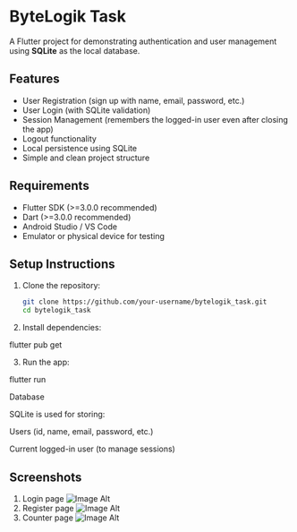 # ByteLogik Task

A Flutter project for demonstrating authentication and user management using **SQLite** as the local database.

## Features

- User Registration (sign up with name, email, password, etc.)
- User Login (with SQLite validation)
- Session Management (remembers the logged-in user even after closing the app)
- Logout functionality
- Local persistence using SQLite
- Simple and clean project structure

## Requirements

- Flutter SDK (>=3.0.0 recommended)
- Dart (>=3.0.0 recommended)
- Android Studio / VS Code
- Emulator or physical device for testing

## Setup Instructions

1. Clone the repository:
   ```bash
   git clone https://github.com/your-username/bytelogik_task.git
   cd bytelogik_task
2. Install dependencies:

flutter pub get


3. Run the app:

flutter run

Database

SQLite is used for storing:

Users (id, name, email, password, etc.)

Current logged-in user (to manage sessions)

## Screenshots
1. Login page
   ![Image Alt](https://github.com/arunjoshuaa/Bytelogik_task/blob/26be485ecfb9ec5c2d88f9c306bad13cd50152a5/loginbytelogik.jpg)
2. Register page
   ![Image Alt](https://github.com/arunjoshuaa/Bytelogik_task/blob/99c0c058f01a0ac79d0176c9b071f3a9564fcdf7/registrebytlogic.jpg)
3. Counter page
   ![Image Alt]([image_url](https://github.com/arunjoshuaa/Bytelogik_task/blob/99c0c058f01a0ac79d0176c9b071f3a9564fcdf7/home_bytelogic.jpg))
